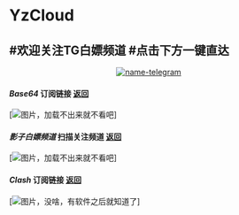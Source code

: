 # **YzCloud**

**#欢迎关注TG白嫖频道**
**#点击下方一键直达**
-------------------------
<div align="center">


 [![name-telegram][svg-telegram]][telegram]
<!--此处隔开，不然无法正确编译；这是注释文本，不会显示-->
 [git-license]: ./LICENSE
 [git-nodes]: ./url
 [git-clash]: ./Clash.yaml
 [telegram]: https://t.me/yzcloud
 [svg-telegram]: https://img.shields.io/badge/Telegram-@yzcloud-blue.svg?style=plastic


</div>


#### *Base64* 订阅链接  [返回](#ios)
[![图片，加载不出来就不看吧](https://raw.githubusercontent.com/ublubeu/yzcloud/main/images/Base64.jpg "扫描添加订阅")]
#### *影子白嫖频道* 扫描关注频道  [返回](#ios)
[![图片，加载不出来就不看吧](https://raw.githubusercontent.com/ublubeu/yzcloud/main/images/yzpd.jpg "扫描关注频道")]
#### *Clash* 订阅链接  [返回](#ios)
[![图片，没啥，有软件之后就知道了](https://raw.githubusercontent.com/ublubeu/yzcloud/main/images/Clash.jpg "扫描添加订阅")]
